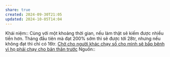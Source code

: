 ```yaml
---
share: true
created: 2024-09-30T21:05
updated: 2024-10-05T14:04
---
```

Khái niệm:: 
Cùng với một khoảng thời gian, nếu làm thật sẽ kiếm được nhiều tiền hơn.
Tháng đầu tiên mà đạt 200% sớm thì sẽ được tới 28tr, nhưng nếu không đạt thì chỉ có 16tr.
[Chờ cho người khác chạy số cho mình sẽ bấp bênh vì họ phải chạy cho bản thân trước](../../../../../%F0%9F%93%90%20D%E1%BB%B1%20%C3%A1n/Ch%E1%BA%A1y%20ch%E1%BB%89%20ti%C3%AAu/B%E1%BA%A3o%20hi%E1%BB%83m/T%C3%A0i%20li%E1%BB%87u/Tuy%E1%BB%83n%20d%E1%BB%A5ng/Ch%E1%BB%9D%20cho%20ng%C6%B0%E1%BB%9Di%20kh%C3%A1c%20ch%E1%BA%A1y%20s%E1%BB%91%20cho%20m%C3%ACnh%20s%E1%BA%BD%20b%E1%BA%A5p%20b%C3%AAnh%20v%C3%AC%20h%E1%BB%8D%20ph%E1%BA%A3i%20ch%E1%BA%A1y%20cho%20b%E1%BA%A3n%20th%C3%A2n%20tr%C6%B0%E1%BB%9Bc.md)
Nguồn:: 
